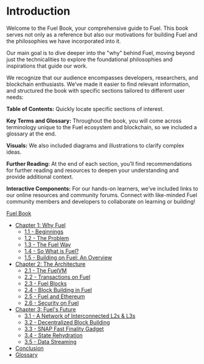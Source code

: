 # Introduction

Welcome to the Fuel Book, your comprehensive guide to Fuel. This book serves not only as a reference but also our motivations for building Fuel and the philosophies we have incorporated into it.

Our main goal is to dive deeper into the "why" behind Fuel, moving beyond just the technicalities to explore the foundational philosophies and inspirations that guide our work.

We recognize that our audience encompasses developers, researchers, and blockchain enthusiasts. We’ve made it easier to find relevant information, and structured the book with specific sections tailored to different user needs:

**Table of Contents:** Quickly locate specific sections of interest.

**Key Terms and Glossary:** Throughout the book, you will come across terminology unique to the Fuel ecosystem and blockchain, so we included a glossary at the end.

**Visuals:** We also included diagrams and illustrations to clarify complex ideas.

**Further Reading:** At the end of each section, you’ll find recommendations for further reading and resources to deepen your understanding and provide additional context.

**Interactive Components:** For our hands-on learners, we’ve included links to our online resources and community forums. Connect with like-minded Fuel community members and developers to collaborate on learning or building!

[Fuel Book](./docs/src/index.md)

- [Chapter 1: Why Fuel](./docs/src/why-fuel/index.md)
  - [1.1 - Beginnings](./docs/src/why-fuel/beginnings.md)
  - [1.2 - The Problem](./docs/src/why-fuel/the-problem.md)
  - [1.3 - The Fuel Way](./docs/src/why-fuel/the-fuel-way.md)
  - [1.4 - So What is Fuel?](./docs/src/why-fuel/what-is-fuel.md)
  - [1.5 - Building on Fuel: An Overview](./docs/src/why-fuel/building-on-fuel-an-overview.md)
- [Chapter 2: The Architecture](./docs/src/the-architecture/index.md)
  - [2.1 - The FuelVM](./docs/src/the-architecture/the-fuelvm.md)
  - [2.2 - Transactions on Fuel](./docs/src/the-architecture/transactions-on-fuel.md)
  - [2.3 - Fuel Blocks](./docs/src/the-architecture/fuel-blocks.md)
  - [2.4 - Block Building in Fuel](./docs/src/the-architecture/block-building-in-fuel.md)
  - [2.5 - Fuel and Ethereum](./docs/src/the-architecture/fuel-and-ethereum.md)
  - [2.6 - Security on Fuel](./docs/src/the-architecture/security-on-fuel.md)
- [Chapter 3: Fuel's Future](./docs/src/fuels-future/index.md)
  - [3.1 - A Network of Interconnected L2s & L3s](./docs/src/fuels-future/network-of-interconnection.md)
  - [3.2 - Decentralized Block Building](./docs/src/fuels-future/decentralized-block-building.md)
  - [3.3 - SNAP Fast Finality Gadget](./docs/src/fuels-future/snap-fast-finality-gadget.md)
  - [3.4 - State Rehydration](./docs/src/fuels-future/state-rehydration.md)
  - [3.5 - Data Streaming](./docs/src/fuels-future/data-streaming.md)
- [Conclusion](./docs/src/conclusion/index.md)
- [Glossary](./docs/src/glossary/index.md)
